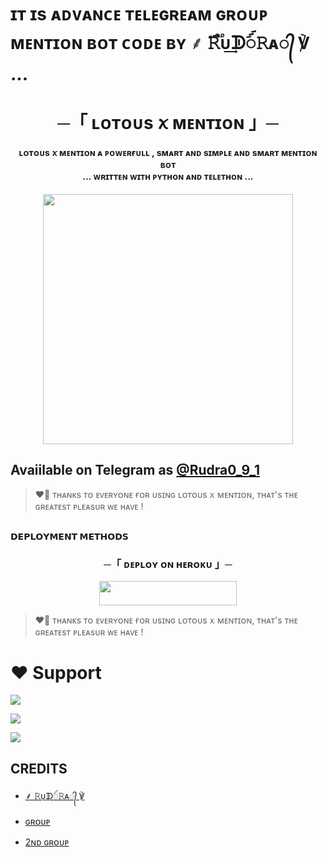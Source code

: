 # ɪᴛ ɪs ᴀᴅᴠᴀɴᴄᴇ ᴛᴇʟᴇɢʀᴇᴀᴍ ɢʀᴏᴜᴘ ᴍᴇɴᴛɪᴏɴ ʙᴏᴛ ᴄᴏᴅᴇ ʙʏ ⸙ 𝚁֟፝ᴜ͢ᗫꪾ𝚁ᴀ᭄ ℣  ...

<h1 align="center"><b> ─「 ʟᴏᴛᴏᴜs ꪎ ᴍᴇɴᴛɪᴏɴ 」─ </b></h1>

<h4 align="center"> ʟᴏᴛᴏᴜs ꪎ ᴍᴇɴᴛɪᴏɴ ᴀ ᴘᴏᴡᴇʀғᴜʟʟ , sᴍᴀʀᴛ ᴀɴᴅ sɪᴍᴘʟᴇ ᴀɴᴅ sᴍᴀʀᴛ ᴍᴇɴᴛɪᴏɴ ʙᴏᴛ <br> ... ᴡʀɪᴛᴛᴇɴ ᴡɪᴛʜ ᴘʏᴛʜᴏɴ ᴀɴᴅ ᴛᴇʟᴇᴛʜᴏɴ ...</h4>

<p align="center"><a href="https://t.me/Rudra0_9_1"><img src="https://telegra.ph/file/e27ae36d9e1ff6856475f.jpg" width="400"></a></p>

<p align="center">
   

## Avaiilable on Telegram as [@Rudra0_9_1](https://t.me/Rudra0_9_1)

> ❤️‍🔥 ᴛʜᴀɴᴋs ᴛᴏ ᴇᴠᴇʀʏᴏɴᴇ ғᴏʀ ᴜsɪɴɢ ʟᴏᴛᴏᴜs ꪎ ᴍᴇɴᴛɪᴏɴ, ᴛʜᴀᴛ's ᴛʜᴇ ɢʀᴇᴀᴛᴇsᴛ ᴘʟᴇᴀsᴜʀ ᴡᴇ ʜᴀᴠᴇ !

## <p align="center">
 <b>𝗗𝗘𝗣𝗟𝗢𝗬𝗠𝗘𝗡𝗧 𝗠𝗘𝗧𝗛𝗢𝗗𝗦</b>
 </p>

  <h3 align="center">
    ─「 ᴅᴇᴩʟᴏʏ ᴏɴ ʜᴇʀᴏᴋᴜ 」─
  </h3>

<p align="center"><a href="https://dashboard.heroku.com/new?template=https://github.com/RudraXbot/friendly-octo-broccoli/tree/main?tab=readme-ov-file"> <img src="https://img.shields.io/badge/Deploy%20On%20Heroku-black?style=for-the-badge&logo=heroku" width="220" height="38.45"/></a></p>

> ❤️‍🔥 ᴛʜᴀɴᴋs ᴛᴏ ᴇᴠᴇʀʏᴏɴᴇ ғᴏʀ ᴜsɪɴɢ ʟᴏᴛᴏᴜs ꪎ ᴍᴇɴᴛɪᴏɴ, ᴛʜᴀᴛ's ᴛʜᴇ ɢʀᴇᴀᴛᴇsᴛ ᴘʟᴇᴀsᴜʀ ᴡᴇ ʜᴀᴠᴇ !

# ❤️ Support
<a href="https://t.me/F_I_R_group"><img src="https://img.shields.io/badge/Join-Telegram%20Channel-red.svg?logo=Telegram"></a>

<a href="https://t.me/friends_chat_groupz"><img src="https://img.shields.io/badge/Join-Telegram%20Group-blue.svg?logo=telegram"></a>

<a href="https://t.me/Rudra0_9_1"><img src="https://img.shields.io/badge/Heroku-Me%20Free cc-blue.svg?logo=telegram"></a>


## CREDITS

- [⸙ 𝚁ᴜ͢ᗫꪾ𝚁ᴀ᭄ ℣](https://t.me/Rudra0_9_1)

- [ɢʀᴏᴜᴘ](https://t.me/friends_chat_groupz)

- [2ɴᴅ ɢʀᴏᴜᴘ](https://t.me/F_I_R_group)


